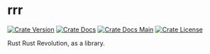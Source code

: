 # rrr

[![Crate Version]][crate]
[![Crate Docs]][docs]
[![Crate Docs Main]][docs main]
[![Crate License]][crate]

[crate version]: https://img.shields.io/crates/v/rrr?logo=rust&logoColor=black
[crate]: https://crates.io/crates/rrr
[crate docs]: https://docs.rs/rrr/badge.svg
[docs]: https://docs.rs/rrr
[crate docs main]: https://img.shields.io/badge/docs-main-4e73a5
[docs main]: https://flashflashrevolution.github.io/rrr/api/rrr
[crate license]: https://img.shields.io/crates/l/rrr

Rust Rust Revolution, as a library.
